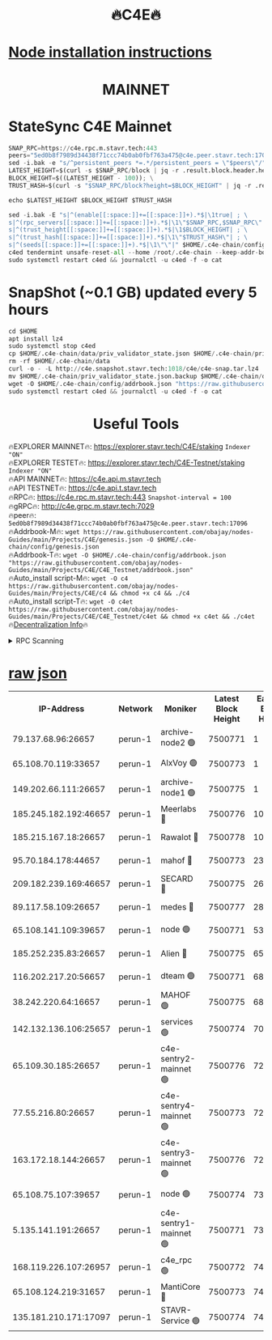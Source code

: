 <h1 align="center"> 🔥C4E🔥</h1>

[Node installation instructions](https://github.com/obajay/nodes-Guides/tree/main/Projects/C4E)
=

<h1 align="center"> MAINNET</h1>

# StateSync C4E Mainnet
```python
SNAP_RPC=https://c4e.rpc.m.stavr.tech:443
peers="5ed0b8f7989d34438f71ccc74b0ab0fbf763a475@c4e.peer.stavr.tech:17096"
sed -i.bak -e "s/^persistent_peers *=.*/persistent_peers = \"$peers\"/" $HOME/.c4e-chain/config/config.toml
LATEST_HEIGHT=$(curl -s $SNAP_RPC/block | jq -r .result.block.header.height); \
BLOCK_HEIGHT=$((LATEST_HEIGHT - 100)); \
TRUST_HASH=$(curl -s "$SNAP_RPC/block?height=$BLOCK_HEIGHT" | jq -r .result.block_id.hash)

echo $LATEST_HEIGHT $BLOCK_HEIGHT $TRUST_HASH

sed -i.bak -E "s|^(enable[[:space:]]+=[[:space:]]+).*$|\1true| ; \
s|^(rpc_servers[[:space:]]+=[[:space:]]+).*$|\1\"$SNAP_RPC,$SNAP_RPC\"| ; \
s|^(trust_height[[:space:]]+=[[:space:]]+).*$|\1$BLOCK_HEIGHT| ; \
s|^(trust_hash[[:space:]]+=[[:space:]]+).*$|\1\"$TRUST_HASH\"| ; \
s|^(seeds[[:space:]]+=[[:space:]]+).*$|\1\"\"|" $HOME/.c4e-chain/config/config.toml
c4ed tendermint unsafe-reset-all --home /root/.c4e-chain --keep-addr-book
sudo systemctl restart c4ed && journalctl -u c4ed -f -o cat
```
# SnapShot (~0.1 GB) updated every 5 hours
```python
cd $HOME
apt install lz4
sudo systemctl stop c4ed
cp $HOME/.c4e-chain/data/priv_validator_state.json $HOME/.c4e-chain/priv_validator_state.json.backup
rm -rf $HOME/.c4e-chain/data
curl -o - -L http://c4e.snapshot.stavr.tech:1018/c4e/c4e-snap.tar.lz4 | lz4 -c -d - | tar -x -C $HOME/.c4e-chain --strip-components 2
mv $HOME/.c4e-chain/priv_validator_state.json.backup $HOME/.c4e-chain/data/priv_validator_state.json
wget -O $HOME/.c4e-chain/config/addrbook.json "https://raw.githubusercontent.com/obajay/nodes-Guides/main/Projects/C4E/addrbook.json"
sudo systemctl restart c4ed && journalctl -u c4ed -f -o cat
```
 <h1 align="center"> Useful Tools</h1>

🔥EXPLORER MAINNET🔥:  https://explorer.stavr.tech/C4E/staking            `Indexer "ON"` \
🔥EXPLORER TESTET🔥:   https://explorer.stavr.tech/C4E-Testnet/staking     `Indexer "ON"` \
🔥API MAINNET🔥:       https://c4e.api.m.stavr.tech \
🔥API TESTNET🔥:       https://c4e.api.t.stavr.tech \
🔥RPC🔥:               https://c4e.rpc.m.stavr.tech:443                  `Snapshot-interval = 100` \
🔥gRPC🔥:              http://c4e.grpc.m.stavr.tech:7029 \
🔥peer🔥:              `5ed0b8f7989d34438f71ccc74b0ab0fbf763a475@c4e.peer.stavr.tech:17096` \
🔥Addrbook-M🔥:    ```wget https://raw.githubusercontent.com/obajay/nodes-Guides/main/Projects/C4E/genesis.json -O $HOME/.c4e-chain/config/genesis.json``` \
🔥Addrbook-T🔥:    ```wget -O $HOME/.c4e-chain/config/addrbook.json "https://raw.githubusercontent.com/obajay/nodes-Guides/main/Projects/C4E/C4E_Testnet/addrbook.json"``` \
🔥Auto_install script-M🔥: ```wget -O c4 https://raw.githubusercontent.com/obajay/nodes-Guides/main/Projects/C4E/c4 && chmod +x c4 && ./c4``` \
🔥Auto_install script-T🔥: ```wget -O c4et https://raw.githubusercontent.com/obajay/nodes-Guides/main/Projects/C4E/C4E_Testnet/c4et && chmod +x c4et && ./c4et``` \
🔥[Decentralization Info](https://github.com/obajay/StateSync-snapshots/tree/main/Projects/C4E/Decentralization)🔥




<details>
<summary>RPC Scanning</summary>

<h2 align="center"> We scan nodes in real time every 4 hours. And we provide the final result of RPC endpoints.
We cannot influence the operation of these nodes in any way. </h2>


```python
If Voting Power is higher than 0 --> then the Node is a validator of the network and may be subject to attack and be a potential threat to the chain.
```
```python
We marked such validators with a red symbol
```

</details>

[raw json](https://rpc-check.c4e.stavr.tech/c4e/rpc-c4e-result.json)
=



<table><tr><th>IP-Address</th><th>Network</th><th>Moniker</th><th>Latest Block Height</th><th>Earliest Block Height</th><th>Catching Up</th><th>Tx Index</th><th>Voting Power</th><th>Scan Time</th></tr><tr><td>79.137.68.96:26657</td><td>perun-1</td><td>archive-node2 🟢</td><td>7500771</td><td>1</td><td>False</td><td>on</td><td>0</td><td>2024-03-08T16:16:01.140472339UTC</td></tr><tr><td>65.108.70.119:33657</td><td>perun-1</td><td>AlxVoy 🟢</td><td>7500773</td><td>1</td><td>False</td><td>on</td><td>0</td><td>2024-03-08T16:16:15.225604262UTC</td></tr><tr><td>149.202.66.111:26657</td><td>perun-1</td><td>archive-node1 🟢</td><td>7500775</td><td>1</td><td>False</td><td>on</td><td>0</td><td>2024-03-08T16:16:31.478118973UTC</td></tr><tr><td>185.245.182.192:46657</td><td>perun-1</td><td>Meerlabs 🔴</td><td>7500776</td><td>1051501</td><td>False</td><td>on</td><td>344615</td><td>2024-03-08T16:16:36.633131697UTC</td></tr><tr><td>185.215.167.18:26657</td><td>perun-1</td><td>Rawalot 🔴</td><td>7500778</td><td>1090501</td><td>False</td><td>on</td><td>450091</td><td>2024-03-08T16:16:49.685152781UTC</td></tr><tr><td>95.70.184.178:44657</td><td>perun-1</td><td>mahof 🔴</td><td>7500773</td><td>2342001</td><td>False</td><td>off</td><td>1356400</td><td>2024-03-08T16:16:14.614059156UTC</td></tr><tr><td>209.182.239.169:46657</td><td>perun-1</td><td>SECARD 🔴</td><td>7500775</td><td>2616101</td><td>False</td><td>off</td><td>749308</td><td>2024-03-08T16:16:26.828732889UTC</td></tr><tr><td>89.117.58.109:26657</td><td>perun-1</td><td>medes 🔴</td><td>7500777</td><td>2826001</td><td>False</td><td>off</td><td>891025</td><td>2024-03-08T16:16:43.309584319UTC</td></tr><tr><td>65.108.141.109:39657</td><td>perun-1</td><td>node 🟢</td><td>7500771</td><td>5303301</td><td>False</td><td>on</td><td>0</td><td>2024-03-08T16:16:03.463699117UTC</td></tr><tr><td>185.252.235.83:26657</td><td>perun-1</td><td>Alien 🔴</td><td>7500775</td><td>6502501</td><td>False</td><td>on</td><td>648215</td><td>2024-03-08T16:16:31.875919633UTC</td></tr><tr><td>116.202.217.20:56657</td><td>perun-1</td><td>dteam 🟢</td><td>7500771</td><td>6800901</td><td>False</td><td>on</td><td>0</td><td>2024-03-08T16:16:00.808686957UTC</td></tr><tr><td>38.242.220.64:16657</td><td>perun-1</td><td>MAHOF 🟢</td><td>7500775</td><td>6885501</td><td>False</td><td>on</td><td>0</td><td>2024-03-08T16:16:29.187710501UTC</td></tr><tr><td>142.132.136.106:25657</td><td>perun-1</td><td>services 🟢</td><td>7500774</td><td>7012001</td><td>False</td><td>on</td><td>0</td><td>2024-03-08T16:16:17.812899298UTC</td></tr><tr><td>65.109.30.185:26657</td><td>perun-1</td><td>c4e-sentry2-mainnet 🟢</td><td>7500776</td><td>7284001</td><td>False</td><td>on</td><td>0</td><td>2024-03-08T16:16:36.337718892UTC</td></tr><tr><td>77.55.216.80:26657</td><td>perun-1</td><td>c4e-sentry4-mainnet 🟢</td><td>7500773</td><td>7297001</td><td>False</td><td>on</td><td>0</td><td>2024-03-08T16:16:14.935010699UTC</td></tr><tr><td>163.172.18.144:26657</td><td>perun-1</td><td>c4e-sentry3-mainnet 🟢</td><td>7500776</td><td>7297001</td><td>False</td><td>on</td><td>0</td><td>2024-03-08T16:16:36.892464878UTC</td></tr><tr><td>65.108.75.107:39657</td><td>perun-1</td><td>node 🟢</td><td>7500774</td><td>7300001</td><td>False</td><td>on</td><td>0</td><td>2024-03-08T16:16:18.118991637UTC</td></tr><tr><td>5.135.141.191:26657</td><td>perun-1</td><td>c4e-sentry1-mainnet 🟢</td><td>7500771</td><td>7300501</td><td>False</td><td>on</td><td>0</td><td>2024-03-08T16:16:00.597076790UTC</td></tr><tr><td>168.119.226.107:26957</td><td>perun-1</td><td>c4e_rpc 🟢</td><td>7500772</td><td>7400772</td><td>False</td><td>on</td><td>0</td><td>2024-03-08T16:16:07.727782351UTC</td></tr><tr><td>65.108.124.219:31657</td><td>perun-1</td><td>MantiCore 🔴</td><td>7500773</td><td>7400773</td><td>False</td><td>off</td><td>729810</td><td>2024-03-08T16:16:14.164102262UTC</td></tr><tr><td>135.181.210.171:17097</td><td>perun-1</td><td>STAVR-Service 🟢</td><td>7500774</td><td>7499001</td><td>False</td><td>on</td><td>0</td><td>2024-03-08T16:16:18.441903915UTC</td></tr></table>
